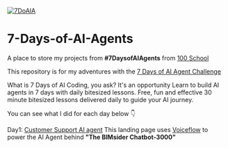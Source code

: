 [![7DoAIA](https://github.com/user-attachments/assets/86739c49-2f0b-40d4-85e9-01f19176bfa2)](https://www.100school.com/atomic-challenges/7daysofaiagents)
# 7-Days-of-AI-Agents
A place to store my projects from **#7DaysofAIAgents** from [100 School](https://www.100school.com/)

This repository is for my adventures with the [7 Days of AI Agent Challenge](https://www.100school.com/atomic-challenges/7daysofaiagents)

What is 7 Days of AI Coding, you ask? It's an opportunity Learn to build AI agents in 7 days with daily bitesized lessons. Free, fun and effective 30 minute bitesized lessons delivered daily to guide your AI journey.

You can see what I did for each day below 👇

Day1: [Customer Support AI agent](https://thebimsider.github.io/7-Days-of-AI-Agents/Day1) This landing page uses [Voiceflow](https://www.voiceflow.com/) to power the AI Agent behind **"The BIMsider Chatbot-3000"**


